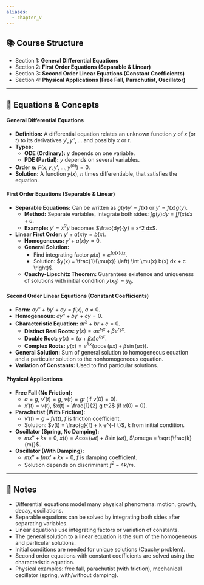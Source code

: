 ```yaml
---
aliases:
  - chapter_V
---
```


## 📚 Course Structure
- Section 1: **General Differential Equations**
- Section 2: **First Order Equations (Separable & Linear)**
- Section 3: **Second Order Linear Equations (Constant Coefficients)**
- Section 4: **Physical Applications (Free Fall, Parachutist, Oscillator)**

---
## 📐 Equations & Concepts
#### General Differential Equations
- **Definition:** A differential equation relates an unknown function $y$ of $x$ (or $t$) to its derivatives $y', y'', ...$ and possibly $x$ or $t$.
- **Types:**
  - **ODE (Ordinary):** $y$ depends on one variable.
  - **PDE (Partial):** $y$ depends on several variables.
- **Order $n$:** $F(x, y, y', ..., y^{(n)}) = 0$.
- **Solution:** A function $y(x)$, $n$ times differentiable, that satisfies the equation.

#### First Order Equations (Separable & Linear)
- **Separable Equations:** Can be written as $g(y) y' = f(x)$ or $y' = f(x)g(y)$.
  - **Method:** Separate variables, integrate both sides: $\int g(y) dy = \int f(x) dx + c$.
  - **Example:** $y' = x^2 y$ becomes $\frac{dy}{y} = x^2 dx$.
- **Linear First Order:** $y' + a(x)y = b(x)$.
  - **Homogeneous:** $y' + a(x)y = 0$.
  - **General Solution:**
    - Find integrating factor $\mu(x) = e^{\int a(x) dx}$.
    - Solution: $y(x) = \frac{1}{\mu(x)} \left( \int \mu(x) b(x) dx + c \right)$.
  - **Cauchy-Lipschitz Theorem:** Guarantees existence and uniqueness of solutions with initial condition $y(x_0) = y_0$.

#### Second Order Linear Equations (Constant Coefficients)
- **Form:** $a y'' + b y' + c y = f(x)$, $a \neq 0$.
- **Homogeneous:** $a y'' + b y' + c y = 0$.
- **Characteristic Equation:** $a r^2 + b r + c = 0$.
  - **Distinct Real Roots:** $y(x) = \alpha e^{r_1 x} + \beta e^{r_2 x}$.
  - **Double Root:** $y(x) = (\alpha + \beta x) e^{r_0 x}$.
  - **Complex Roots:** $y(x) = e^{\lambda x} (\alpha \cos(\mu x) + \beta \sin(\mu x))$.
- **General Solution:** Sum of general solution to homogeneous equation and a particular solution to the nonhomogeneous equation.
- **Variation of Constants:** Used to find particular solutions.

#### Physical Applications
- **Free Fall (No Friction):**
  - $a = g$, $v'(t) = g$, $v(t) = g t$ (if $v(0) = 0$).
  - $x'(t) = v(t)$, $x(t) = \frac{1}{2} g t^2$ (if $x(0) = 0$).
- **Parachutist (With Friction):**
  - $v'(t) = g - f v(t)$, $f$ is friction coefficient.
  - Solution: $v(t) = \frac{g}{f} + k e^{-f t}$, $k$ from initial condition.
- **Oscillator (Spring, No Damping):**
  - $m x'' + k x = 0$, $x(t) = A \cos(\omega t) + B \sin(\omega t)$, $\omega = \sqrt{\frac{k}{m}}$.
- **Oscillator (With Damping):**
  - $m x'' + f m x' + k x = 0$, $f$ is damping coefficient.
  - Solution depends on discriminant $f^2 - 4 k/m$.

---
## 📝 Notes
- Differential equations model many physical phenomena: motion, growth, decay, oscillations.
- Separable equations can be solved by integrating both sides after separating variables.
- Linear equations use integrating factors or variation of constants.
- The general solution to a linear equation is the sum of the homogeneous and particular solutions.
- Initial conditions are needed for unique solutions (Cauchy problem).
- Second order equations with constant coefficients are solved using the characteristic equation.
- Physical examples: free fall, parachutist (with friction), mechanical oscillator (spring, with/without damping).
